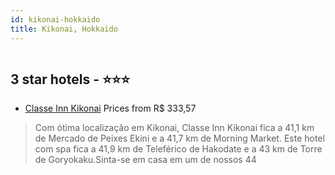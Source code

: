 ```yaml
---
id: kikonai-hokkaido
title: Kikonai, Hokkaido
---
```


<center><img src="https://i.travelapi.com/hotels/33000000/32960000/32956700/32956636/67c5ec65_z.jpg" alt="" /></center>


##  3 star hotels - ⭐️⭐️⭐️

-    [Classe Inn Kikonai](https://www.hurb.com/br/aud/https://www.hurb.com/br/hotels/kikonai/classe-inn-kikonai-HT-KOFA?cmp=18055) Prices from R$ 333,57
   > Com ótima localização em Kikonai, Classe Inn Kikonai fica a 41,1 km de Mercado de Peixes Ekini e a 41,7 km de Morning Market.  Este hotel com spa fica a 41,9 km de Teleférico de Hakodate e a 43 km de Torre de Goryokaku.Sinta-se em casa em um de nossos 44 
